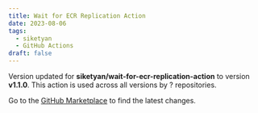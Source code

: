 ```yaml
---
title: Wait for ECR Replication Action
date: 2023-08-06
tags:
  - siketyan
  - GitHub Actions
draft: false
---
```



Version updated for **siketyan/wait-for-ecr-replication-action** to version **v1.1.0**.
This action is used across all versions by ? repositories.

Go to the [GitHub Marketplace](https://github.com/marketplace/actions/wait-for-ecr-replication-action) to find the latest changes.

